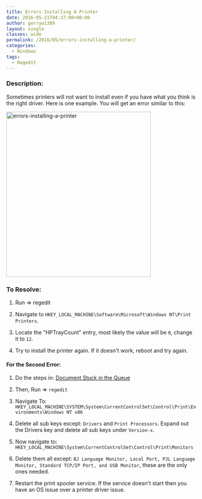 ```yaml
---
title: Errors Installing A Printer
date: 2016-05-21T04:37:00+00:00
author: gerryw1389
layout: single
classes: wide
permalink: /2016/05/errors-installing-a-printer/
categories:
  - Windows
tags:
  - Regedit
---
```

<!--more-->

### Description:

Sometimes printers will not want to install even if you have what you think is the right driver. Here is one example. You will get an error similar to this:

  <img class="alignnone size-full wp-image-627" src="https://automationadmin.com/assets/images/uploads/2016/09/errors-installing-a-printer.jpg" alt="errors-installing-a-printer" width="383" height="437" srcset="https://automationadmin.com/assets/images/uploads/2016/09/errors-installing-a-printer.jpg 383w, https://automationadmin.com/assets/images/uploads/2016/09/errors-installing-a-printer-263x300.jpg 263w" sizes="(max-width: 383px) 100vw, 383px" />

### To Resolve:

1. Run => regedit

2. Navigate to `HKEY_LOCAL_MACHINE\Software\Microsoft\Windows NT\Print Printers`.

3. Locate the "HPTrayCount" entry, most likely the value will be `0`, change it to `12`.

4. Try to install the printer again. If it doesn't work, reboot and try again.

#### For the Second Error:

1. Do the steps in: [Document Stuck in the Queue](https://automationadmin.com/2016/05/document-stuck-in-queue/)

2. Then, Run => `regedit`

3. Navigate To: `HKEY_LOCAL_MACHINE\SYSTEM\System\CurrentControlSet\Control\Print\Environments\Windows NT x86`

4. Delete all sub keys except: `Drivers` and `Print Processors`. Expand out the Drivers key and delete all sub keys under `Version-x`.

5. Now navigate to: `HKEY_LOCAL_MACHINE\System\CurrentControlSet\Control\Print\Monitors`

6. Delete them all except: `BJ Language Monitor, Local Port, PJL Language Monitor, Standard TCP/IP Port, and USB Monitor`, these are the only ones needed.

7. Restart the print spooler service. If the service doesn't start then you have an OS issue over a printer driver issue.
